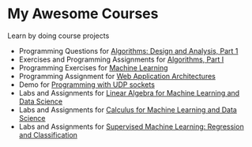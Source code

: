 My Awesome Courses
==================

Learn by doing course projects

* Programming Questions for [Algorithms: Design and Analysis, Part 1](https://class.coursera.org/algo-005)
* Exercises and Programming Assignments for [Algorithms, Part I](https://class.coursera.org/algs4partI-004)
* Programming Exercises for [Machine Learning](https://class.coursera.org/ml-006)
* Programming Assignment for [Web Application Architectures](https://class.coursera.org/webapplications-002)
* Demo for [Programming with UDP sockets](https://www.cs.rutgers.edu/~pxk/417/notes/sockets/udp.html)
* Labs and Assignments for [Linear Algebra for Machine Learning and Data Science](https://www.coursera.org/learn/machine-learning-linear-algebra)
* Labs and Assignments for [Calculus for Machine Learning and Data Science](https://www.coursera.org/learn/machine-learning-calculus)
* Labs and Assignments for [Supervised Machine Learning: Regression and Classification](https://www.coursera.org/learn/machine-learning)